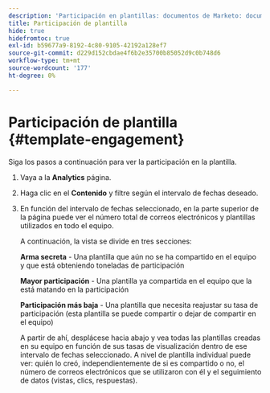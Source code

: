 ```yaml
---
description: 'Participación en plantillas: documentos de Marketo: documentación del producto'
title: Participación de plantilla
hide: true
hidefromtoc: true
exl-id: b59677a9-8192-4c80-9105-42192a128ef7
source-git-commit: d229d152cbdae4f6b2e35700b85052d9c0b748d6
workflow-type: tm+mt
source-wordcount: '177'
ht-degree: 0%

---
```


# Participación de plantilla {#template-engagement}

Siga los pasos a continuación para ver la participación en la plantilla.

1. Vaya a la **Analytics** página.

1. Haga clic en el **Contenido** y filtre según el intervalo de fechas deseado.

1. En función del intervalo de fechas seleccionado, en la parte superior de la página puede ver el número total de correos electrónicos y plantillas utilizados en todo el equipo.

   A continuación, la vista se divide en tres secciones:

   **Arma secreta** - Una plantilla que aún no se ha compartido en el equipo y que está obteniendo toneladas de participación

   **Mayor participación** - Una plantilla ya compartida en el equipo que la está matando en la participación

   **Participación más baja** - Una plantilla que necesita reajustar su tasa de participación (esta plantilla se puede compartir o dejar de compartir en el equipo)

   A partir de ahí, desplácese hacia abajo y vea todas las plantillas creadas en su equipo en función de sus tasas de visualización dentro de ese intervalo de fechas seleccionado. A nivel de plantilla individual puede ver: quién lo creó, independientemente de si es compartido o no, el número de correos electrónicos que se utilizaron con él y el seguimiento de datos (vistas, clics, respuestas).
